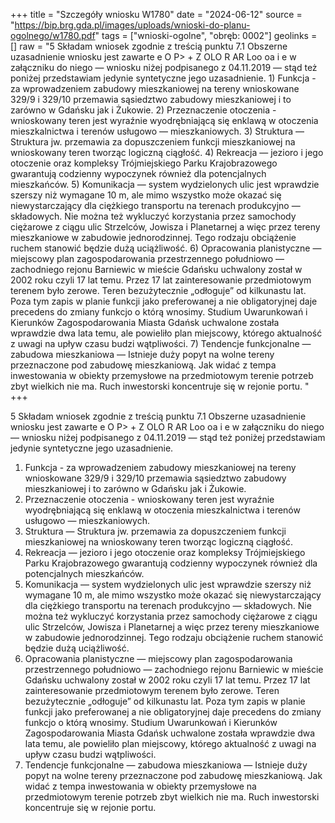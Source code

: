 +++
title = "Szczegóły wniosku W1780"
date = "2024-06-12"
source = "https://bip.brg.gda.pl/images/uploads/wnioski-do-planu-ogolnego/w1780.pdf"
tags = ["wnioski-ogolne", "obręb: 0002"]
geolinks = []
raw = "5 Składam wniosek zgodnie z treścią punktu 7.1 Obszerne uzasadnienie wniosku jest zawarte e O P> + Z OLO R AR Loo oa i e w załączniku do niego — wniosku niżej podpisanego z 04.11.2019 — stąd też poniżej przedstawiam jedynie syntetyczne jego uzasadnienie. 1) Funkcja - za wprowadzeniem zabudowy mieszkaniowej na tereny wnioskowane 329/9 i 329/10 przemawia sąsiedztwo zabudowy mieszkaniowej i to zarówno w Gdańsku jak i Żukowie. 2) Przeznaczenie otoczenia - wnioskowany teren jest wyraźnie wyodrębniającą się enklawą w otoczenia mieszkalnictwa i terenów usługowo — mieszkaniowych. 3) Struktura — Struktura jw. przemawia za dopuszczeniem funkcji mieszkaniowej na wnioskowany teren tworząc logiczną ciągłość. 4) Rekreacja — jezioro i jego otoczenie oraz kompleksy Trójmiejskiego Parku Krajobrazowego gwarantują codzienny wypoczynek również dla potencjalnych mieszkańców. 5) Komunikacja — system wydzielonych ulic jest wprawdzie szerszy niż wymagane 10 m, ale mimo wszystko może okazać się niewystarczający dla ciężkiego transportu na terenach produkcyjno — składowych. Nie można też wykluczyć korzystania przez samochody ciężarowe z ciągu ulic Strzelców, Jowisza i Planetarnej a więc przez tereny mieszkaniowe w zabudowie jednorodzinnej. Tego rodzaju obciążenie ruchem stanowić będzie dużą uciążliwość. 6) Opracowania planistyczne — miejscowy plan zagospodarowania przestrzennego południowo — zachodniego rejonu Barniewic w mieście Gdańsku uchwalony został w 2002 roku czyli 17 lat temu. Przez 17 lat zainteresowanie przedmiotowym terenem było zerowe. Teren bezużytecznie „odłoguje” od kilkunastu lat. Poza tym zapis w planie funkcji jako preferowanej a nie obligatoryjnej daje precedens do zmiany funkcjo o którą wnosimy. Studium Uwarunkowań i Kierunków Zagospodarowania Miasta Gdańsk uchwalone została wprawdzie dwa lata temu, ale powieliło plan miejscowy, którego aktualność z uwagi na upływ czasu budzi wątpliwości. 7) Tendencje funkcjonalne — zabudowa mieszkaniowa — Istnieje duży popyt na wolne tereny przeznaczone pod zabudowę mieszkaniową. Jak widać z tempa inwestowania w obiekty przemysłowe na przedmiotowym terenie potrzeb zbyt wielkich nie ma. Ruch inwestorski koncentruje się w rejonie portu. "
+++

5 Składam wniosek zgodnie z treścią punktu 7.1 Obszerne uzasadnienie wniosku jest zawarte
e O P> + Z OLO R AR Loo oa
i
e
w załączniku do niego — wniosku niżej podpisanego z 04.11.2019 — stąd też poniżej przedstawiam
jedynie syntetyczne jego uzasadnienie.
1) Funkcja - za wprowadzeniem zabudowy mieszkaniowej na tereny wnioskowane 329/9 i 329/10
przemawia sąsiedztwo zabudowy mieszkaniowej i to zarówno w Gdańsku jak i Żukowie.
2) Przeznaczenie otoczenia - wnioskowany teren jest wyraźnie wyodrębniającą się enklawą w
otoczenia mieszkalnictwa i terenów usługowo — mieszkaniowych.
3) Struktura — Struktura jw. przemawia za dopuszczeniem funkcji mieszkaniowej na wnioskowany
teren tworząc logiczną ciągłość.
4) Rekreacja — jezioro i jego otoczenie oraz kompleksy Trójmiejskiego Parku Krajobrazowego
gwarantują codzienny wypoczynek również dla potencjalnych mieszkańców.
5) Komunikacja — system wydzielonych ulic jest wprawdzie szerszy niż wymagane 10 m, ale mimo
wszystko może okazać się niewystarczający dla ciężkiego transportu na terenach produkcyjno —
składowych. Nie można też wykluczyć korzystania przez samochody ciężarowe z ciągu ulic
Strzelców, Jowisza i Planetarnej a więc przez tereny mieszkaniowe w zabudowie jednorodzinnej.
Tego rodzaju obciążenie ruchem stanowić będzie dużą uciążliwość.
6) Opracowania planistyczne — miejscowy plan zagospodarowania przestrzennego południowo —
zachodniego rejonu Barniewic w mieście Gdańsku uchwalony został w 2002 roku czyli 17 lat temu.
Przez 17 lat zainteresowanie przedmiotowym terenem było zerowe. Teren bezużytecznie
„odłoguje” od kilkunastu lat. Poza tym zapis w planie funkcji jako preferowanej a nie obligatoryjnej
daje precedens do zmiany funkcjo o którą wnosimy.
Studium Uwarunkowań i Kierunków Zagospodarowania Miasta Gdańsk uchwalone
została wprawdzie dwa lata temu, ale powieliło plan miejscowy, którego aktualność z uwagi na
upływ czasu budzi wątpliwości.
7) Tendencje funkcjonalne — zabudowa mieszkaniowa — Istnieje duży popyt na wolne tereny
przeznaczone pod zabudowę mieszkaniową. Jak widać z tempa inwestowania w obiekty
przemysłowe na przedmiotowym terenie potrzeb zbyt wielkich nie ma. Ruch inwestorski
koncentruje się w rejonie portu.



